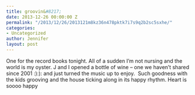 ```yaml
---
title: groovin&#8217;
date: 2013-12-26 00:00:00 Z
permalink: "/2013/12/26/2013121m8kz36n478pktk7i7s9q2b2sc5sxhe/"
categories:
- Uncategorized
author: Jennifer
layout: post
---
```


One for the record books tonight. All of a sudden I&#8217;m not nursing and the world is my oyster. J and I opened a bottle of wine &#8211; one we haven&#8217;t shared since 2001 :):): and just turned the music up to enjoy. &nbsp;Such goodness with the kids grooving and the house ticking along in its happy rhythm. Heart is soooo happy
